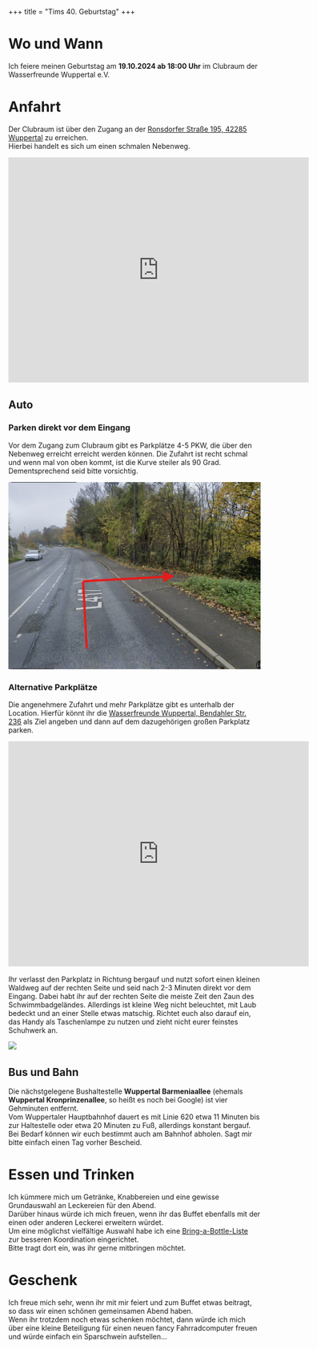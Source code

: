 +++
title = "Tims 40. Geburtstag"
+++

# Wo und Wann

Ich feiere meinen Geburtstag am **19.10.2024 ab 18:00 Uhr** im Clubraum der Wasserfreunde Wuppertal e.V. 

# Anfahrt 
Der Clubraum ist über den Zugang an der [Ronsdorfer Straße 195, 42285 Wuppertal](https://maps.app.goo.gl/bndTJ3gkqSNpg8jB9) zu erreichen. <br> 
Hierbei handelt es sich um einen schmalen Nebenweg.


<iframe src="https://www.google.com/maps/embed?pb=!1m21!1m12!1m3!1d1050.0037875989806!2d7.160973870245907!3d51.24957623624921!2m3!1f0!2f0!3f0!3m2!1i1024!2i768!4f13.1!4m6!3e0!4m0!4m3!3m2!1d51.24914007236816!2d7.162604770549551!5e0!3m2!1sde!2sde!4v1728937743094!5m2!1sde!2sde" width="600" height="450" style="border:0;" allowfullscreen="" loading="lazy" referrerpolicy="no-referrer-when-downgrade"></iframe>

## Auto 

### Parken direkt vor dem Eingang

Vor dem Zugang zum Clubraum gibt es Parkplätze 4-5 PKW, die über den Nebenweg erreicht erreicht werden können.
Die Zufahrt ist recht schmal und wenn mal von oben kommt, ist die Kurve steiler als 90 Grad. Dementsprechend seid bitte vorsichtig. 

 <img src="zufahrt.png" /> 

### Alternative Parkplätze 

 Die angenehmere Zufahrt und mehr Parkplätze gibt es unterhalb der Location.  Hierfür könnt ihr die [Wasserfreunde Wuppertal, Bendahler Str. 236](https://maps.app.goo.gl/iLFKQxvs55mEBYso9) als Ziel angeben und dann auf dem dazugehörigen großen Parkplatz parken. 

 <iframe src="https://www.google.com/maps/embed?pb=!1m18!1m12!1m3!1d1221.0176609200203!2d7.163623488981018!3d51.24915827121579!2m3!1f0!2f0!3f0!3m2!1i1024!2i768!4f13.1!3m3!1m2!1s0x47b8d633c235ef81%3A0xea349e25a8f6e116!2sWasserfreunde%20Wuppertal%201883%20e.%20V.!5e1!3m2!1sde!2sde!4v1729200521084!5m2!1sde!2sde" width="600" height="450" style="border:0;" allowfullscreen="" loading="lazy" referrerpolicy="no-referrer-when-downgrade"></iframe>

 Ihr verlasst den Parkplatz in Richtung bergauf und nutzt sofort einen kleinen Waldweg auf der rechten Seite und seid nach 2-3 Minuten direkt vor dem Eingang. Dabei habt ihr auf der rechten Seite die meiste Zeit den Zaun des Schwimmbadgeländes. Allerdings ist kleine Weg nicht beleuchtet, mit Laub bedeckt und an einer Stelle etwas matschig. Richtet euch also darauf ein, das Handy als Taschenlampe zu nutzen und zieht nicht eurer feinstes Schuhwerk an.

 <img src="zugang_unten.jpg">

## Bus und Bahn

Die nächstgelegene Bushaltestelle **Wuppertal Barmeniaallee** (ehemals **Wuppertal Kronprinzenallee**, so heißt es noch bei Google) ist vier Gehminuten entfernt. <br>
Vom Wuppertaler Hauptbahnhof dauert es mit Linie 620 etwa 11 Minuten bis zur Haltestelle oder etwa 20 Minuten zu Fuß, allerdings konstant bergauf.<br> 
Bei Bedarf können wir euch bestimmt auch am Bahnhof abholen. Sagt mir bitte einfach einen Tag vorher Bescheid. <br> 

# Essen und Trinken

Ich kümmere mich um Getränke, Knabbereien und eine gewisse Grundauswahl an Leckereien für den Abend. <br>
Darüber hinaus würde ich mich freuen, wenn ihr das Buffet ebenfalls mit der einen oder anderen Leckerei erweitern würdet. <br>
Um eine möglichst vielfältige Auswahl habe ich eine [Bring-a-Bottle-Liste](https://bringabottle.de/list/de2cdf52-cb67-48f7-ad2b-b9b1cb62bf97) zur besseren Koordination eingerichtet. <br> 
Bitte tragt dort ein, was ihr gerne mitbringen möchtet.

# Geschenk

Ich freue mich sehr, wenn ihr mit mir feiert und zum Buffet etwas beitragt, so dass wir einen schönen gemeinsamen Abend haben. <br>
Wenn ihr trotzdem noch etwas schenken möchtet, dann würde ich mich über eine kleine Beteiligung für einen neuen fancy Fahrradcomputer freuen und würde einfach ein Sparschwein aufstellen...
